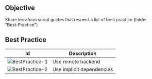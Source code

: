 
Objective
------------

Share terraform script guides that respect a list of best practice (folder "Best-Practice")


Best Practice
------------

| Id  | Description |
| ------------- | ------------- |
| ![BestPractice-1](BestPractice-1) | Use remote backend  |
| ![BestPractice-2](BestPractice-2)  | Use implicit dependencies |
